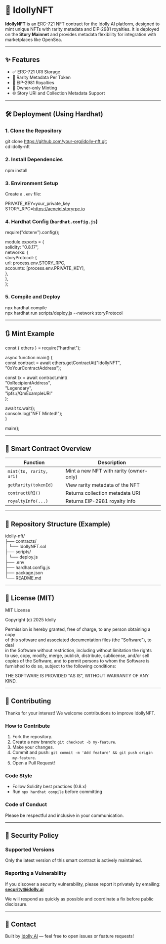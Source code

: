 # 🎤 IdollyNFT

**IdollyNFT** is an ERC-721 NFT contract for the Idolly AI platform, designed to mint unique NFTs with rarity metadata and EIP-2981 royalties. It is deployed on the **Story Mainnet** and provides metadata flexibility for integration with marketplaces like OpenSea.

---

## ✨ Features

- ✅ ERC-721 URI Storage  
- 🌈 Rarity Metadata Per Token  
- 💸 EIP-2981 Royalties  
- 🔐 Owner-only Minting  
- 🌐 Story URI and Collection Metadata Support  

---

## 🛠️ Deployment (Using Hardhat)

### 1. Clone the Repository

git clone https://github.com/your-org/idolly-nft.git  
cd idolly-nft

### 2. Install Dependencies

npm install

### 3. Environment Setup

Create a `.env` file:

PRIVATE_KEY=your_private_key  
STORY_RPC=https://aeneid.storyrpc.io

### 4. Hardhat Config (`hardhat.config.js`)

require("dotenv").config();

module.exports = {  
  solidity: "0.8.17",  
  networks: {  
    storyProtocol: {  
      url: process.env.STORY_RPC,  
      accounts: [process.env.PRIVATE_KEY],  
    },  
  },  
};

### 5. Compile and Deploy

npx hardhat compile  
npx hardhat run scripts/deploy.js --network storyProtocol

---

## 🔃 Mint Example

const { ethers } = require("hardhat");

async function main() {  
  const contract = await ethers.getContractAt("IdollyNFT", "0xYourContractAddress");

  const tx = await contract.mint(  
    "0xRecipientAddress",  
    "Legendary",  
    "ipfs://QmExampleURI"  
  );

  await tx.wait();  
  console.log("NFT Minted!");  
}

main();

---

## 🔎 Smart Contract Overview

| Function                | Description                               |
|-------------------------|-------------------------------------------|
| `mint(to, rarity, uri)` | Mint a new NFT with rarity (owner-only)   |
| `getRarity(tokenId)`    | View rarity metadata of the NFT           |
| `contractURI()`         | Returns collection metadata URI           |
| `royaltyInfo(...)`      | Returns EIP-2981 royalty info             |

---

## 📂 Repository Structure (Example)

idolly-nft/  
├── contracts/  
│   └── IdollyNFT.sol  
├── scripts/  
│   └── deploy.js  
├── .env  
├── hardhat.config.js  
├── package.json  
└── README.md  

---

## 📄 License (MIT)

MIT License

Copyright (c) 2025 Idolly

Permission is hereby granted, free of charge, to any person obtaining a copy  
of this software and associated documentation files (the "Software"), to deal  
in the Software without restriction, including without limitation the rights  
to use, copy, modify, merge, publish, distribute, sublicense, and/or sell  
copies of the Software, and to permit persons to whom the Software is  
furnished to do so, subject to the following conditions:

THE SOFTWARE IS PROVIDED "AS IS", WITHOUT WARRANTY OF ANY KIND.

---

## 🤝 Contributing

Thanks for your interest! We welcome contributions to improve IdollyNFT.

### How to Contribute

1. Fork the repository.  
2. Create a new branch: `git checkout -b my-feature`.  
3. Make your changes.  
4. Commit and push: `git commit -m 'Add feature' && git push origin my-feature`.  
5. Open a Pull Request!

### Code Style

- Follow Solidity best practices (0.8.x)  
- Run `npx hardhat compile` before committing  

### Code of Conduct

Please be respectful and inclusive in your communication.

---

## 🔐 Security Policy

### Supported Versions

Only the latest version of this smart contract is actively maintained.

### Reporting a Vulnerability

If you discover a security vulnerability, please report it privately by emailing: **security@idolly.ai**

We will respond as quickly as possible and coordinate a fix before public disclosure.

---

## 💬 Contact

Built by [Idolly AI](https://idolly.ai) — feel free to open issues or feature requests!
